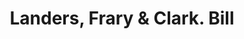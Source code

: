 ---
doi: 10.7916/D8DV2WV3
date_other: '1891'
date_other_textual: '1891'
form: printed ephemera
genre:
- Invoices
name:
- Landers, Frary & Clark
object_in_context_url: https://biggert.cul.columbia.edu/items/view/ave_biggert_00086
subject_hierarchical_geographic:
- New Britain, Connecticut, United States
subject_name:
- Landers, Frary & Clark
title: Landers, Frary & Clark. Bill
sort_title: Landers, Frary & Clark. Bill
call_number: ave_biggert_00086
coordinates:
- 41.675,-72.78722222222223
pid: ave_biggert_00086
identifiers: ave_biggert_00086
thumbnail: https://derivativo-1.library.columbia.edu/iiif/2/ldpd:342926/full/!256,256/0/native.jpg
permalink: /biggert/ave_biggert_00086/
layout: iiif-image-page
---
